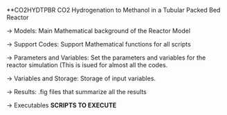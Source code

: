  **CO2HYDTPBR CO2 Hydrogenation to Methanol in a Tubular Packed Bed Reactor
 
-> Models: 
Main Mathematical background of the Reactor Model

-> Support Codes:
Support Mathematical functions for all scripts

-> Parameters and Variables:
Set the parameters and variables for the reactor simulation (This is isued for almost all the codes.

-> Variables and Storage:
Storage of input variables.

-> Results:
.fig files that summarize all the results

-> Executables
**SCRIPTS TO EXECUTE**
